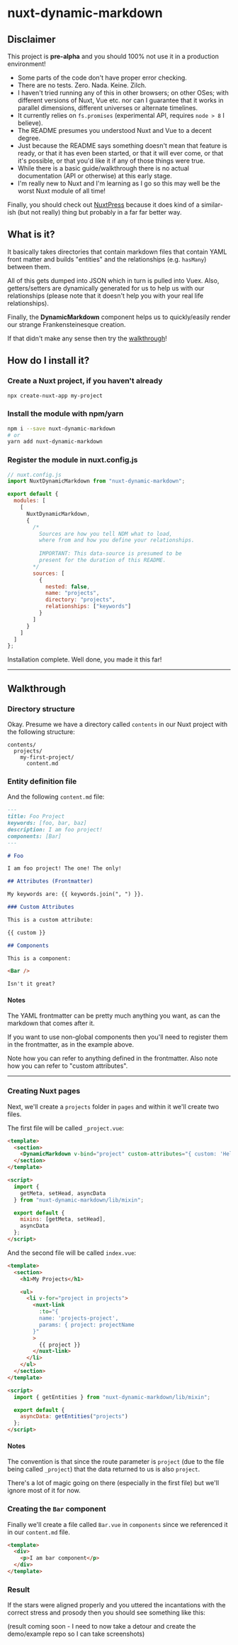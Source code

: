 # nuxt-dynamic-markdown

## Disclaimer

This project is **pre-alpha** and you should 100% not use it in a production environment!

- Some parts of the code don't have proper error checking.
- There are no tests. Zero. Nada. Keine. Zilch.
- I haven't tried running any of this in other browsers; on other OSes; with different versions of Nuxt, Vue etc. nor can I guarantee that it works in parallel dimensions, different universes or alternate timelines.
- It currently relies on `fs.promises` (experimental API, requires `node > 8` I believe).
- The README presumes you understood Nuxt and Vue to a decent degree.
- Just because the README says something doesn't mean that feature is ready, or that it has even been started, or that it will ever come, or that it's possible, or that you'd like it if any of those things were true.
- While there is a basic guide/walkthrough there is no actual documentation (API or otherwise) at this early stage.
- I'm really new to Nuxt and I'm learning as I go so this may well be the worst Nuxt module of all time!

Finally, you should check out [NuxtPress](https://github.com/nuxt/press) because it does kind of a similar-ish (but not really) thing but probably in a far far better way.

## What is it?

It basically takes directories that contain markdown files that contain YAML front matter and builds "entities" and the relationships (e.g. `hasMany`) between them.

All of this gets dumped into JSON which in turn is pulled into Vuex. Also, getters/setters are dynamically generated for us to help us with our relationships (please note that it doesn't help you with your real life relationships).

Finally, the **DynamicMarkdown** component helps us to quickly/easily render our strange Frankensteinesque creation.

If that didn't make any sense then try the [walkthrough](#walkthrough)!

## How do I install it?

### Create a Nuxt project, if you haven't already

```sh
npx create-nuxt-app my-project
```

### Install the module with npm/yarn

```sh
npm i --save nuxt-dynamic-markdown
# or
yarn add nuxt-dynamic-markdown
```

### Register the module in nuxt.config.js

```js
// nuxt.config.js
import NuxtDynamicMarkdown from "nuxt-dynamic-markdown";

export default {
  modules: [
    [
      NuxtDynamicMarkdown,
      {
        /*
          Sources are how you tell NDM what to load, 
          where from and how you define your relationships.
          
          IMPORTANT: This data-source is presumed to be 
          present for the duration of this README.
        */
        sources: [
          {
            nested: false,
            name: "projects",
            directory: "projects",
            relationships: ["keywords"]
          }
        ]
      }
    ]
  ]
};
```

Installation complete. Well done, you made it this far!

---

## Walkthrough

### Directory structure

Okay. Presume we have a directory called `contents` in our Nuxt project with the following structure:

```
contents/
  projects/
    my-first-project/
      content.md
```

### Entity definition file

And the following `content.md` file:

```markdown
---
title: Foo Project
keywords: [foo, bar, baz]
description: I am foo project!
components: [Bar]
---

# Foo

I am foo project! The one! The only!

## Attributes (Frontmatter)

My keywords are: {{ keywords.join(", ") }}.

### Custom Attributes

This is a custom attribute:

{{ custom }}

## Components

This is a component:

<Bar />

Isn't it great?
```

#### Notes

The YAML frontmatter can be pretty much anything you want, as can the markdown that comes after it.

If you want to use non-global components then you'll need to register them in the frontmatter, as in the example above.

Note how you can refer to anything defined in the frontmatter. Also note how you can refer to "custom attributes".

---

### Creating Nuxt pages

Next, we'll create a `projects` folder in `pages` and within it we'll create two files.

The first file will be called `_project.vue`:

```html
<template>
  <section>
    <DynamicMarkdown v-bind="project" custom-attributes="{ custom: 'Hello!' }" />
  </section>
</template>

<script>
  import {
    getMeta, setHead, asyncData
  } from "nuxt-dynamic-markdown/lib/mixin";

  export default {
    mixins: [getMeta, setHead],
    asyncData
  };
</script>
```

And the second file will be called `index.vue`:

```html
<template>
  <section>
    <h1>My Projects</h1>

    <ul>
      <li v-for="project in projects">
        <nuxt-link
          :to="{
          name: 'projects-project',
          params: { project: projectName
        }"
        >
          {{ project }}
        </nuxt-link>
      </li>
    </ul>
  </section>
</template>

<script>
  import { getEntities } from "nuxt-dynamic-markdown/lib/mixin";

  export default {
    asyncData: getEntities("projects")
  };
</script>
```

#### Notes

The convention is that since the route parameter is `project` (due to the file being called `_project`) that the data returned to us is also `project`.

There's a lot of magic going on there (especially in the first file) but we'll ignore most of it for now.

### Creating the `Bar` component

Finally we'll create a file called `Bar.vue` in `components` since we referenced it in our `content.md` file.

```html
<template>
  <div>
    <p>I am bar component</p>
  </div>
</template>
```

### Result

If the stars were aligned properly and you uttered the incantations with the correct stress and prosody then you should see something like this:

(result coming soon - I need to now take a detour and create the demo/example repo so I can take screenshots)